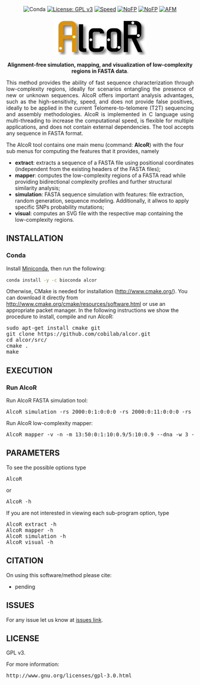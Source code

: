 <div align="center">

![Conda](https://img.shields.io/conda/dn/bioconda/alcor)
[![License: GPL v3](https://img.shields.io/badge/License-GPL%20v3-blue.svg)](LICENSE)
[![Speed](https://img.shields.io/static/v1.svg?label=Testing&message=High-speed%20&color=green)](#)
[![NoFP](https://img.shields.io/static/v1.svg?label=Testing&message=High-sensitivity&color=blue)](#)
[![NoFP](https://img.shields.io/static/v1.svg?label=Testing&message=No%20false%20positives&color=orange)](#)
[![AFM](https://img.shields.io/static/v1.svg?label=Method&message=alignment-free&color=yellow)](#)

</div>

<p align="center"><img src="imgs/logo_trans.png" alt="AlcoR" width="250" border="0" /></p>
<p align="center">
<b>Alignment-free simulation, mapping, and visualization of low-complexity regions in FASTA data</b>. 
</p>

<p align="justify">
This method provides the ability of fast sequence characterization through low-complexity regions, ideally for scenarios entangling the presence of new or unknown sequences. AlcoR offers important analysis advantages, such as the high-sensitivity, speed, and does not provide false positives, ideally to be applied in the current Telomere-to-telomere (T2T) sequencing and assembly methodologies. AlcoR is implemented in C language using multi-threading to increase the computational speed, is flexible for multiple applications, and does not contain external dependencies. The tool accepts any sequence in FASTA format.

The AlcoR tool contains one main menu (command: <b>AlcoR</b>) with the four sub menus for computing the features that it provides, namely
<ul>
<li><b>extract</b>: extracts a sequence of a FASTA file using positional coordinates (independent from the existing headers of the FASTA files);</li>
<li><b>mapper</b>: computes the low-complexity regions of a FASTA read while providing bidirectional complexity profiles and further structural similarity analysis;</li>
<li><b>simulation</b>: FASTA sequence simulation with features: file extraction, random generation, sequence modeling. Additionally, it allwos to apply specific SNPs probability mutations;</li>
<li><b>visual</b>: computes an SVG file with the respective map containing the low-complexity regions.</li>
</ul>
</p>

## INSTALLATION ##

### Conda
Install [Miniconda](https://docs.conda.io/en/latest/miniconda.html), then run the following:
```bash
conda install -y -c bioconda alcor
```

Otherwise, CMake is needed for installation (http://www.cmake.org/). You can download it directly from http://www.cmake.org/cmake/resources/software.html or use an appropriate packet manager. In the following instructions we show the procedure to install, compile and run AlcoR:

<pre>
sudo apt-get install cmake git
git clone https://github.com/cobilab/alcor.git
cd alcor/src/
cmake .
make
</pre>

## EXECUTION

### Run AlcoR

Run AlcoR FASTA simulation tool:

<pre>
AlcoR simulation -rs 2000:0:1:0:0:0 -rs 2000:0:11:0:0:0 -rs 2000:0:1:0:0:0 -rs 2000:0:71:0:0:0 > sample.fasta;
</pre>

Run AlcoR low-complexity mapper:
<pre>
AlcoR mapper -v -n -m 13:50:0:1:10:0.9/5:10:0.9 --dna -w 3 -t 0.5 sample.fasta
</pre>

## PARAMETERS

To see the possible options type
<pre>
AlcoR
</pre>
or
<pre>
AlcoR -h
</pre>

If you are not interested in viewing each sub-program option, type 
<pre>
AlcoR extract -h
AlcoR mapper -h
AlcoR simulation -h
AlcoR visual -h
</pre>

## CITATION ##

On using this software/method please cite:

* pending

## ISSUES ##

For any issue let us know at [issues link](https://github.com/cobilab/alcor/issues).

## LICENSE ##

GPL v3.

For more information:
<pre>http://www.gnu.org/licenses/gpl-3.0.html</pre>

